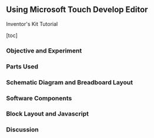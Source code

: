 ## Using Microsoft Touch Develop Editor
Inventor's Kit Tutorial

[toc]

### Objective and Experiment


### Parts Used


### Schematic Diagram and Breadboard Layout

### Software Components 



### Block Layout and Javascript


### Discussion

